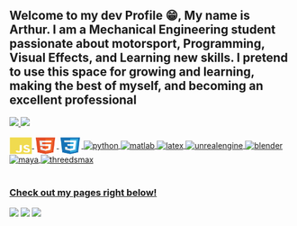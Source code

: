 ## Welcome to my  dev Profile 😁, My name is Arthur. I am a Mechanical Engineering student passionate about motorsport, Programming, Visual Effects, and Learning new skills. I pretend to use this space for growing and learning, making the best of myself, and becoming an excellent professional

 <div>
   <a href="https://github.com/Arthuranjoss">
   <img height="180em" src="https://github-readme-stats.vercel.app/api?username=Arthuranjoss&show_icons=true&theme=dark&include_all_commits=true&count_private=true"/>
   <img height="180em" src="https://github-readme-stats.vercel.app/api/top-langs/?username=Arthuranjoss&layout=compact&langs_count=6&theme=dark"/>
</div>
    
<div style="display: inline_block"><br>
  <img align="center" alt="Js" height="30" width="40" src="https://raw.githubusercontent.com/devicons/devicon/master/icons/javascript/javascript-plain.svg ">
  <img align="center" alt="HTML" height="30" width="40" src="https://raw.githubusercontent.com/devicons/devicon/master/icons/html5/html5-original.svg ">
  <img align="center" alt="CSS" height="30" width="40" src="https://raw.githubusercontent.com/devicons/devicon/master/icons/css3/css3-original.svg ">
   <img align="center" alt="python" height="30" width="40" src="https://cdn.jsdelivr.net/gh/devicons/devicon@latest/icons/python/python-original.svg" />
  <img align="center"  alt="matlab" height="30" width="40"  src="https://cdn.jsdelivr.net/gh/devicons/devicon@latest/icons/matlab/matlab-original.svg" />
  <img align="center" alt="latex" height="30" width="40" src="https://cdn.jsdelivr.net/gh/devicons/devicon@latest/icons/latex/latex-original.svg" />
  <img align="center"  alt="unrealengine" height="30" width="40"  src="https://cdn.jsdelivr.net/gh/devicons/devicon@latest/icons/unrealengine/unrealengine-original.svg" />
  <img align="center"  alt="blender" height="30" width="40"  src="https://cdn.jsdelivr.net/gh/devicons/devicon@latest/icons/blender/blender-original.svg" />
  <img align="center"  alt="maya" height="30" width="40"  src="https://cdn.jsdelivr.net/gh/devicons/devicon@latest/icons/maya/maya-original.svg" />
   <img align="center"  alt="threedsmax" height="30" width="40" src="https://cdn.jsdelivr.net/gh/devicons/devicon@latest/icons/threedsmax/threedsmax-original.svg" /> 
  
                  
          
</div>


<br>
 
### Check out my pages right below!
 
<div>
  <a href="https://instagram.com/arthur_anjos_s" target="_blank"><img src="https://img.shields.io/badge/-Instagram-%23E4405F?style=for-the- badge&logo=instagram&logoColor=white" target="_blank"></a>
  <a href = "mailto:anjoss2023@gmail.com"><img src="https://img.shields.io/badge/-Gmail-%23333?style=for-the-badge&logo=gmail&logoColor=white" target="_blank"></a>
  <a href="https://www.linkedin.com/in/arthur-almeida-0017b21ab" target="_blank"><img src="https://img.shields.io/badge/-LinkedIn-%230077B5?style= for-the-badge&logo=linkedin&logoColor=white" target="_blank"></a>
</div>
